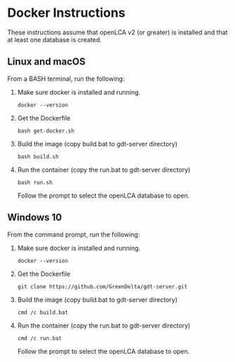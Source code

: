 # Docker Instructions
These instructions assume that openLCA v2 (or greater) is installed and that at least one database is created.

## Linux and macOS

From a BASH terminal, run the following:

1. Make sure docker is installed and running.

   `docker --version`

2. Get the Dockerfile

   `bash get-docker.sh`

3. Build the image (copy build.bat to gdt-server directory)

   `bash build.sh`

4. Run the container (copy the run.bat to gdt-server directory)

   `bash run.sh`

   Follow the prompt to select the openLCA database to open.

## Windows 10

From the command prompt, run the following:

1. Make sure docker is installed and running.

   `docker --version`

2. Get the Dockerfile

   `git clone https://github.com/GreenDelta/gdt-server.git`

3. Build the image (copy build.bat to gdt-server directory)

   `cmd /c build.bat`

4. Run the container (copy the run.bat to gdt-server directory)

   `cmd /c run.bat`

   Follow the prompt to select the openLCA database to open.
